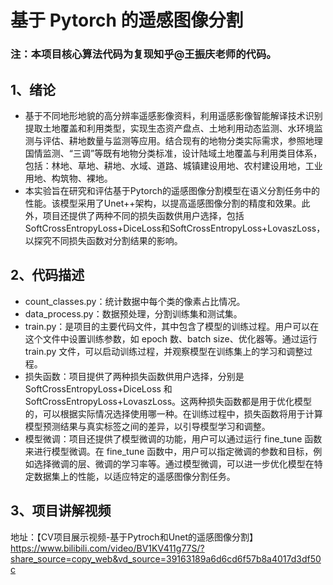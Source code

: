 # 基于 Pytorch 的遥感图像分割

### 注：本项目核心算法代码为复现知乎@王振庆老师的代码。

## 1、绪论

- 基于不同地形地貌的高分辨率遥感影像资料，利用遥感影像智能解译技术识别提取土地覆盖和利用类型，实现生态资产盘点、土地利用动态监测、水环境监测与评估、耕地数量与监测等应用。结合现有的地物分类实际需求，参照地理国情监测、“三调”等既有地物分类标准，设计陆域土地覆盖与利用类目体系，包括：林地、草地、耕地、水域、道路、城镇建设用地、农村建设用地，工业用地、构筑物、裸地。
- 本实验旨在研究和评估基于Pytorch的遥感图像分割模型在语义分割任务中的性能。该模型采用了Unet++架构，以提高遥感图像分割的精度和效果。此外，项目还提供了两种不同的损失函数供用户选择，包括SoftCrossEntropyLoss+DiceLoss和SoftCrossEntropyLoss+LovaszLoss，以探究不同损失函数对分割结果的影响。

## 2、代码描述

- count_classes.py：统计数据中每个类的像素占比情况。
- data_process.py：数据预处理，分割训练集和测试集。
- train.py：是项目的主要代码文件，其中包含了模型的训练过程。用户可以在这个文件中设置训练参数，如 epoch 数、batch size、优化器等。通过运行 train.py 文件，可以启动训练过程，并观察模型在训练集上的学习和调整过程。
- 损失函数：项目提供了两种损失函数供用户选择，分别是 SoftCrossEntropyLoss+DiceLoss 和 SoftCrossEntropyLoss+LovaszLoss。这两种损失函数都是用于优化模型的，可以根据实际情况选择使用哪一种。在训练过程中，损失函数将用于计算模型预测结果与真实标签之间的差异，以引导模型学习和调整。
- 模型微调：项目还提供了模型微调的功能，用户可以通过运行 fine_tune 函数来进行模型微调。在 fine_tune 函数中，用户可以指定微调的参数和目标，例如选择微调的层、微调的学习率等。通过模型微调，可以进一步优化模型在特定数据集上的性能，以适应特定的遥感图像分割任务。

## 3、项目讲解视频
地址：【CV项目展示视频-基于Pytroch和Unet的遥感图像分割】 https://www.bilibili.com/video/BV1KV411g77S/?share_source=copy_web&vd_source=39163189a6d6cd6f57b8a4017d3df50c
